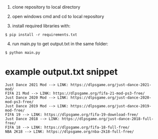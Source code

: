 1. clone repository to local directory

2. open windows cmd and cd to local repository

3. install required libraries with:
```shell
$ pip install -r requirements.txt
```
4. run main.py to get output.txt in the same folder:
```shell
$ python main.py
```
# example output.txt snippet
```
Just Dance 2021 Mod --> LINK: https://dlpsgame.org/just-dance-2021-mod/ 
FIFA 21 Mod --> LINK: https://dlpsgame.org/fifa-21-mod-ps3-free/ 
Just Dance 2020 Mod --> LINK: https://dlpsgame.org/just-dance-2020-mod-ps3-free/ 
Just Dance 2019 Mod --> LINK: https://dlpsgame.org/just-dance-2019-mod-free/ 
FIFA 19 --> LINK: https://dlpsgame.org/fifa-19-download-free/ 
Just Dance 2018 --> LINK: https://dlpsgame.org/just-dance-2018-full-free/ 
FIFA 18 --> LINK: https://dlpsgame.org/fifa-18-full-free/ 
NBA 2K18 --> LINK: https://dlpsgame.org/nba-2k18-full-free/ 
```
